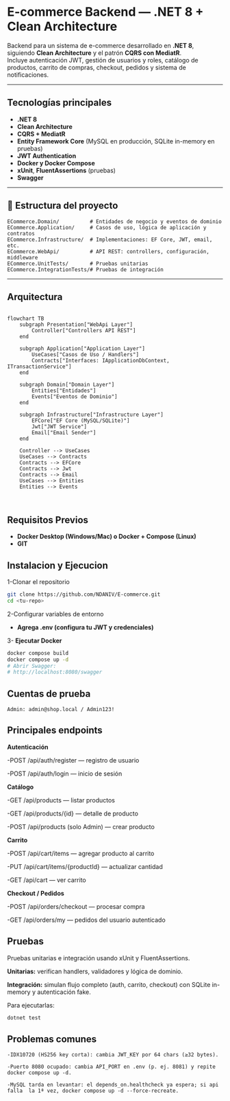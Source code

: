 # E-commerce Backend — .NET 8 + Clean Architecture

Backend para un sistema de e-commerce desarrollado en **.NET 8**, siguiendo **Clean Architecture** y el patrón **CQRS con MediatR**.  
Incluye autenticación JWT, gestión de usuarios y roles, catálogo de productos, carrito de compras, checkout, pedidos y sistema de notificaciones.

---

##  Tecnologías principales
- **.NET 8**
- **Clean Architecture**
- **CQRS + MediatR**
- **Entity Framework Core** (MySQL en producción, SQLite in-memory en pruebas)
- **JWT Authentication**
- **Docker y Docker Compose**
- **xUnit**, **FluentAssertions** (pruebas)
- **Swagger**

---

## 📂 Estructura del proyecto

```text
ECommerce.Domain/          # Entidades de negocio y eventos de dominio
ECommerce.Application/     # Casos de uso, lógica de aplicación y contratos
ECommerce.Infrastructure/  # Implementaciones: EF Core, JWT, email, etc.
ECommerce.WebApi/          # API REST: controllers, configuración, middleware
ECommerce.UnitTests/       # Pruebas unitarias
ECommerce.IntegrationTests/# Pruebas de integración
```

---

## Arquitectura

```mermaid

flowchart TB
    subgraph Presentation["WebApi Layer"]
        Controller["Controllers API REST"]
    end

    subgraph Application["Application Layer"]
        UseCases["Casos de Uso / Handlers"]
        Contracts["Interfaces: IApplicationDbContext, ITransactionService"]
    end

    subgraph Domain["Domain Layer"]
        Entities["Entidades"]
        Events["Eventos de Dominio"]
    end

    subgraph Infrastructure["Infrastructure Layer"]
        EFCore["EF Core (MySQL/SQLite)"]
        Jwt["JWT Service"]
        Email["Email Sender"]
    end

    Controller --> UseCases
    UseCases --> Contracts
    Contracts --> EFCore
    Contracts --> Jwt
    Contracts --> Email
    UseCases --> Entities
    Entities --> Events

 
```
## Requisitos Previos 
- **Docker Desktop (Windows/Mac) o Docker + Compose (Linux)**
- **GIT**

## Instalacion y Ejecucion

1-Clonar el repositorio
```bash
git clone https://github.com/NDANIV/E-commerce.git
cd <tu-repo>
```
2-Configurar variables de entorno
- **Agrega .env (configura tu JWT y credenciales)**

3- **Ejecutar Docker**
```bash        
docker compose build
docker compose up -d
# Abrir Swagger:
# http://localhost:8080/swagger
```

## Cuentas de prueba 
    Admin: admin@shop.local / Admin123!

## Principales endpoints
**Autenticación**

-POST /api/auth/register — registro de usuario

-POST /api/auth/login — inicio de sesión

**Catálogo**

-GET /api/products — listar productos

-GET /api/products/{id} — detalle de producto

-POST /api/products (solo Admin) — crear producto

**Carrito**

-POST /api/cart/items — agregar producto al carrito

-PUT /api/cart/items/{productId} — actualizar cantidad

-GET /api/cart — ver carrito

**Checkout / Pedidos**

-POST /api/orders/checkout — procesar compra

-GET /api/orders/my — pedidos del usuario autenticado

## Pruebas

Pruebas unitarias e integración usando xUnit y FluentAssertions.

**Unitarias:** verifican handlers, validadores y lógica de dominio.

**Integración:** simulan flujo completo (auth, carrito, checkout) con SQLite in-memory y autenticación fake.

Para ejecutarlas:

```bash
dotnet test
```

## Problemas comunes 

    -IDX10720 (HS256 key corta): cambia JWT_KEY por 64 chars (≥32 bytes).

    -Puerto 8080 ocupado: cambia API_PORT en .env (p. ej. 8081) y repite docker compose up -d.

    -MySQL tarda en levantar: el depends_on.healthcheck ya espera; si api falla  la 1ª vez, docker compose up -d --force-recreate.
